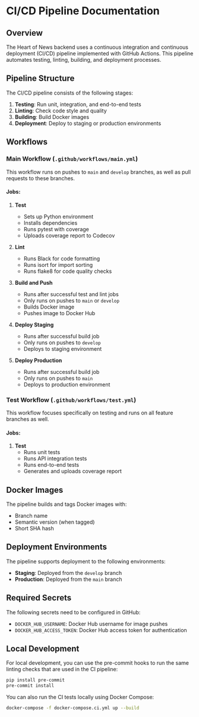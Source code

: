 # CI/CD Pipeline Documentation

## Overview

The Heart of News backend uses a continuous integration and continuous deployment (CI/CD) pipeline implemented with GitHub Actions. This pipeline automates testing, linting, building, and deployment processes.

## Pipeline Structure

The CI/CD pipeline consists of the following stages:

1. **Testing**: Run unit, integration, and end-to-end tests
2. **Linting**: Check code style and quality
3. **Building**: Build Docker images
4. **Deployment**: Deploy to staging or production environments

## Workflows

### Main Workflow (`.github/workflows/main.yml`)

This workflow runs on pushes to `main` and `develop` branches, as well as pull requests to these branches.

#### Jobs:

1. **Test**
   - Sets up Python environment
   - Installs dependencies
   - Runs pytest with coverage
   - Uploads coverage report to Codecov

2. **Lint**
   - Runs Black for code formatting
   - Runs isort for import sorting
   - Runs flake8 for code quality checks

3. **Build and Push**
   - Runs after successful test and lint jobs
   - Only runs on pushes to `main` or `develop`
   - Builds Docker image
   - Pushes image to Docker Hub

4. **Deploy Staging**
   - Runs after successful build job
   - Only runs on pushes to `develop`
   - Deploys to staging environment

5. **Deploy Production**
   - Runs after successful build job
   - Only runs on pushes to `main`
   - Deploys to production environment

### Test Workflow (`.github/workflows/test.yml`)

This workflow focuses specifically on testing and runs on all feature branches as well.

#### Jobs:

1. **Test**
   - Runs unit tests
   - Runs API integration tests
   - Runs end-to-end tests
   - Generates and uploads coverage report

## Docker Images

The pipeline builds and tags Docker images with:

- Branch name
- Semantic version (when tagged)
- Short SHA hash

## Deployment Environments

The pipeline supports deployment to the following environments:

- **Staging**: Deployed from the `develop` branch
- **Production**: Deployed from the `main` branch

## Required Secrets

The following secrets need to be configured in GitHub:

- `DOCKER_HUB_USERNAME`: Docker Hub username for image pushes
- `DOCKER_HUB_ACCESS_TOKEN`: Docker Hub access token for authentication

## Local Development

For local development, you can use the pre-commit hooks to run the same linting checks that are used in the CI pipeline:

```bash
pip install pre-commit
pre-commit install
```

You can also run the CI tests locally using Docker Compose:

```bash
docker-compose -f docker-compose.ci.yml up --build
```